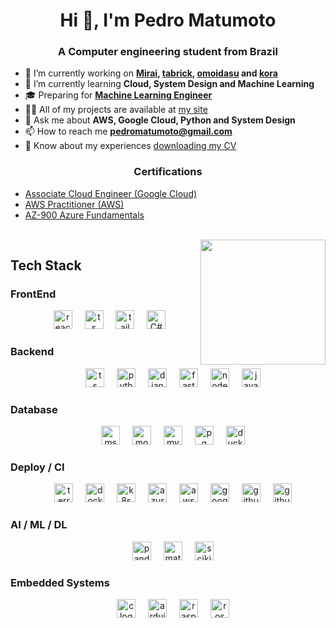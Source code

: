 <h1 align="center">Hi 👋, I'm Pedro Matumoto</h1>
<h3 align="center">A Computer engineering student from Brazil</h3>

- 🔭 I’m currently working on **[Mirai](https://github.com/IMT-AT-home), [tabrick](https://github.com/PedroMatumoto/tabrick), [omoidasu](https://github.com/PedroMatumoto/omoidasu) and [kora](https://github.com/PedroMatumoto/kora)**
- 🌱 I’m currently learning **Cloud, System Design and Machine Learning**
- 🎓 Preparing for **[Machine Learning Engineer](https://cloud.google.com/learn/certification/machine-learning-engineer?hl=pt-br)**
- 👨‍💻 All of my projects are available at [my site](https://pedromatumoto.github.io)
- 💬 Ask me about **AWS, Google Cloud, Python and System Design**
- 📫 How to reach me **pedromatumoto@gmail.com**
- 📄 Know about my experiences [downloading my CV](https://github.com/PedroMatumoto/PedroMatumoto.github.io/blob/fa3c304c5f8c45b070af194a29e20f663887b127/assets/PHSM_2025.pdf)

<h3 align="center">Certifications</h3>

- [Associate Cloud Engineer (Google Cloud)](https://www.credly.com/badges/cfcf2aa4-982b-426b-8f7d-63a2388ebc6d/public_url)
- [AWS Practitioner (AWS)](https://www.credly.com/badges/9ca0b5f9-6f4d-46c1-889f-7b7d94d5a87e/public_url)
- [AZ-900 Azure Fundamentals](https://learn.microsoft.com/api/credentials/share/pt-br/PedroMatumoto-9901/8DB5E10E5D4597FA?sharingId=18D2DEB419144A0A)

<br clear="both">

<div align="center">
  <img align="right" height="200" src="https://i.imgur.com/sQFeQcs.jpg" />
</div>

## Tech Stack
### FrontEnd
<div align="center">
  <img width="12" />
  <img src="https://img.shields.io/badge/react-%2320232a.svg?style=for-the-badge&logo=react&logoColor=%2361DAFB" height="30" alt="react logo" />
  <img width="12" />
  <img src="https://img.shields.io/badge/typescript-%23007ACC.svg?style=for-the-badge&logo=typescript&logoColor=white" height="30" alt="ts logo" />
  <img width="12" />
  <img src="https://img.shields.io/badge/tailwindcss-%2338B2AC.svg?style=for-the-badge&logo=tailwind-css&logoColor=white" height="30" alt="tailwind logo" />
  <img width="12" />
  <img src="https://img.shields.io/badge/c%23-%23239120.svg?style=for-the-badge&logo=sharp&logoColor=white" height="30" alt="C# logo" />
</div>

### Backend
<div align="center">
  <img width="12" />
  <img src="https://img.shields.io/badge/typescript-%23007ACC.svg?style=for-the-badge&logo=typescript&logoColor=white" height="30" alt="ts logo" />
  <img width="12" />
  <img src="https://img.shields.io/badge/python-3670A0?style=for-the-badge&logo=python&logoColor=ffdd54" height="30" alt="python logo" />
  <img width="12" />
  <img src="https://img.shields.io/badge/django-%23092E20.svg?style=for-the-badge&logo=django&logoColor=white" height="30" alt="django logo" />
  <img width="12" />
  <img src="https://img.shields.io/badge/FastAPI-005571?style=for-the-badge&logo=fastapi" height="30" alt="fastapi logo" />
  <img width="12" />
  <img src="https://img.shields.io/badge/node.js-6DA55F?style=for-the-badge&logo=node.js&logoColor=white" height="30" alt="nodejs logo" />
  <img width="12" />
  <img src="https://img.shields.io/badge/java-%23ED8B00.svg?style=for-the-badge&logo=openjdk&logoColor=white" height="30" alt="java logo" />
  
</div>

### Database
<div align="center">
  <img width="12" />
  <img src="https://img.shields.io/badge/Microsoft%20SQL%20Server-CC2927?style=for-the-badge&logo=microsoft%20sql%20server&logoColor=white" height="30" alt="msql logo" />
  <img width="12" />
  <img src="https://img.shields.io/badge/MongoDB-%234ea94b.svg?style=for-the-badge&logo=mongodb&logoColor=white" height="30" alt="mongodb logo" />
  <img width="12" />
  <img src="https://img.shields.io/badge/mysql-4479A1.svg?style=for-the-badge&logo=mysql&logoColor=white" height="30" alt="mysql logo" />
  <img width="12" />
  <img src="https://img.shields.io/badge/postgres-%23316192.svg?style=for-the-badge&logo=postgresql&logoColor=white" height="30" alt="pg logo" />
  <img width="12" />
  <img src="https://img.shields.io/badge/duckdb-FCD535?style=for-the-badge&logo=duckdb&logoColor=black" height="30" alt="duckdb logo" />
</div>

### Deploy / CI
<div align="center">
  <img width="12" />
  <img src="https://img.shields.io/badge/terraform-%235835CC.svg?style=for-the-badge&logo=terraform&logoColor=white" height="30" alt="terraform logo" />
  <img width="12" />
  <img src="https://img.shields.io/badge/docker-%230db7ed.svg?style=for-the-badge&logo=docker&logoColor=white" height="30" alt="docker logo" />
  <img width="12" />
  <img src="https://img.shields.io/badge/kubernetes-%23326ce5.svg?style=for-the-badge&logo=kubernetes&logoColor=white" height="30" alt="k8s logo" />
  <img width="12" />
  <img src="https://img.shields.io/badge/azure-%230072C6.svg?style=for-the-badge&logo=azure&logoColor=white" height="30" alt="azure logo" />
  <img width="12" />
  <img src="https://img.shields.io/badge/AWS-%23FF9900.svg?style=for-the-badge&logo=amazon-aws&logoColor=white" height="30" alt="aws logo" />
  <img width="12" />
  <img src="https://img.shields.io/badge/Google%20Cloud-%234285F4.svg?style=for-the-badge&logo=google-cloud&logoColor=white" height="30" alt="google cloud logo" />
  <img width="12" />
  <img src="https://img.shields.io/badge/github%20actions-%232671E5.svg?style=for-the-badge&logo=githubactions&logoColor=white" height="30" alt="github-actions logo" />
  <img width="12" />
  <img src="https://img.shields.io/badge/github%20pages-121013?style=for-the-badge&logo=github&logoColor=white" height="30" alt="github-pages logo" />
</div>

### AI / ML / DL
<div align="center">
  <img width="12" />
  <img src="https://img.shields.io/badge/pandas-%23150458.svg?style=for-the-badge&logo=pandas&logoColor=white" height="30" alt="pandas logo" />
  <img width="12" />
  <img src="https://img.shields.io/badge/Matplotlib-%23ffffff.svg?style=for-the-badge&logo=Matplotlib&logoColor=black" height="30" alt="matplotlib logo" />
  <img width="12" />
  <img src="https://img.shields.io/badge/scikit--learn-%23F7931E.svg?style=for-the-badge&logo=scikit-learn&logoColor=white" height="30" alt="scikit-learn logo" />
</div>

### Embedded Systems
<div align="center">
  <img width="12" />
  <img src="https://img.shields.io/badge/c-%2300599C.svg?style=for-the-badge&logo=c&logoColor=white" height="30" alt="c logo" />
  <img width="12" />
  <img src="https://img.shields.io/badge/Arduino-%2338B2AC.svg?style=for-the-badge&logo=arduino&logoColor=white" height="30" alt="arduino logo" />
  <img width="12" />
  <img src="https://img.shields.io/badge/-Raspberry_Pi-C51A4A?style=for-the-badge&logo=Raspberry-Pi" height="30" alt="raspberry pi logo" />
  <img width="12" />
  <img src="https://img.shields.io/badge/ros-%230A0FF9.svg?style=for-the-badge&logo=ros&logoColor=white" height="30" alt="ros logo" />
</div>
